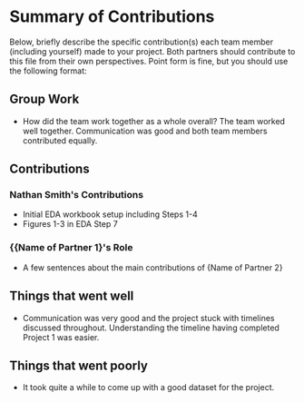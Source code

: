 # Summary of Contributions

Below, briefly describe the specific contribution(s) each team member (including yourself) made to your project. 
Both partners should contribute to this file from their own perspectives.
Point form is fine, but you should use the following format:

## Group Work

- How did the team work together as a whole overall? The team worked well together. Communication was good and both team members contributed equally.

## Contributions

### Nathan Smith's Contributions

- Initial EDA workbook setup including Steps 1-4
- Figures 1-3 in EDA Step 7

### {{Name of Partner 1}'s Role

- A few sentences about the main contributions of {Name of Partner 2}

## Things that went well

- Communication was very good and the project stuck with timelines discussed throughout. Understanding the timeline having completed Project 1 was easier.

## Things that went poorly

- It took quite a while to come up with a good dataset for the project.
